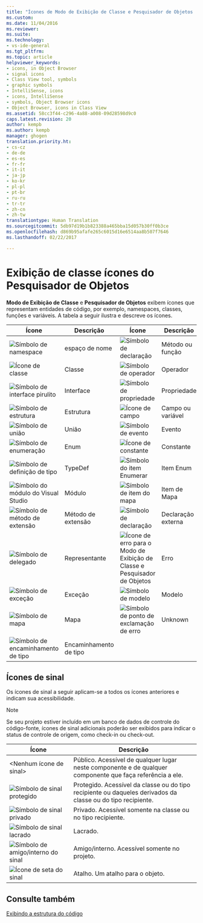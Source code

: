 ```yaml
---
title: "Ícones de Modo de Exibição de Classe e Pesquisador de Objetos | Microsoft Docs"
ms.custom: 
ms.date: 11/04/2016
ms.reviewer: 
ms.suite: 
ms.technology:
- vs-ide-general
ms.tgt_pltfrm: 
ms.topic: article
helpviewer_keywords:
- icons, in Object Browser
- signal icons
- Class View tool, symbols
- graphic symbols
- IntelliSense, icons
- icons, IntelliSense
- symbols, Object Browser icons
- Object Browser, icons in Class View
ms.assetid: 58cc3f44-c296-4a88-a008-09d28598d9c0
caps.latest.revision: 20
author: kempb
ms.author: kempb
manager: ghogen
translation.priority.ht:
- cs-cz
- de-de
- es-es
- fr-fr
- it-it
- ja-jp
- ko-kr
- pl-pl
- pt-br
- ru-ru
- tr-tr
- zh-cn
- zh-tw
translationtype: Human Translation
ms.sourcegitcommit: 5db97d19b1b823388a465bba15d057b30ff0b3ce
ms.openlocfilehash: d869b95afafe265c6015d16e6514aa8b507f7646
ms.lasthandoff: 02/22/2017

---
```

# <a name="class-view-and-object-browser-icons"></a>Exibição de classe ícones do Pesquisador de Objetos
**Modo de Exibição de Classe** e **Pesquisador de Objetos** exibem ícones que representam entidades de código, por exemplo, namespaces, classes, funções e variáveis. A tabela a seguir ilustra e descreve os ícones.  
  
|Ícone|Descrição|Ícone|Descrição|  
|----------|-----------------|----------|-----------------|  
|![Símbolo de namespace](../ide/media/vxnamespace_icon.gif "vxNamespace_Icon")|espaço de nome|![Símbolo de declaração](../ide/media/vxmethod_icon.gif "vxMethod_Icon")|Método ou função|  
|![Ícone de classe](../ide/media/vxclass_icon.gif "vxClass_Icon")|Classe|![Símbolo de operador](../ide/media/vxoperator_icon.gif "vxOperator_Icon")|Operador|  
|![Símbolo de interface pirulito](../ide/media/vxinterface_icon.gif "vxInterface_Icon")|Interface|![Símbolo de propriedade](../ide/media/vxproperty_icon.gif "vxProperty_Icon")|Propriedade|  
|![Símbolo de estrutura](../ide/media/vxstruct_icon.gif "vxStruct_Icon")|Estrutura|![Ícone de campo](../ide/media/vxfield_icon.gif "vxField_Icon")|Campo ou variável|  
|![Símbolo de união](../ide/media/vxunion_icon.gif "vxUnion_Icon")|União|![Símbolo de evento](../ide/media/vxevent_icon.gif "vxEvent_Icon")|Evento|  
|![Símbolo de enumeração](../ide/media/vxenum_icon.gif "vxEnum_Icon")|Enum|![Ícone de constante](../ide/media/vxconstant_icon.gif "vxConstant_Icon")|Constante|  
|![Símbolo de definição de tipo](../ide/media/vxtypedef_icon.gif "vxTypeDef_Icon")|TypeDef|![Símbolo do item Enumerar](../ide/media/vxenumitem_icon.gif "vxEnumItem_Icon")|Item Enum|  
|![Símbolo do módulo do Visual Studio](../ide/media/vxmodule_icon.gif "vxModule_Icon")|Módulo|![Símbolo de item do mapa](../ide/media/vxmapitem_icon.gif "vxMapItem_Icon")|Item de Mapa|  
|![Símbolo de método de extensão](../ide/media/extensionmethod.gif "ExtensionMethod")|Método de extensão|![Símbolo de declaração](../ide/media/vxmethod_icon.gif "vxMethod_Icon")|Declaração externa|  
|![Símbolo de delegado](../ide/media/vxdelegate_icon.gif "vxDelegate_Icon")|Representante|![Ícone de erro para o Modo de Exibição de Classe e Pesquisador de Objetos](../ide/media/erroricon.gif "ErrorIcon")|Erro|  
|![Símbolo de exceção](../ide/media/vxexception_icon.gif "vxException_Icon")|Exceção|![Símbolo de modelo](../ide/media/vxtemplate_icon.gif "vxTemplate_Icon")|Modelo|  
|![Símbolo de mapa](../ide/media/vxmap_icon.gif "vxMap_Icon")|Mapa|![Símbolo de ponto de exclamação de erro](../ide/media/vxerror_icon.gif "vxError_Icon")|Unknown|  
|![Símbolo de encaminhamento de tipo](../ide/media/ob_type_forward.gif "ob_type_forward")|Encaminhamento de tipo|||  
  
## <a name="signal-icons"></a>Ícones de sinal  
 Os ícones de sinal a seguir aplicam-se a todos os ícones anteriores e indicam sua acessibilidade.  
  
> [!NOTE]
>  Se seu projeto estiver incluído em um banco de dados de controle do código-fonte, ícones de sinal adicionais poderão ser exibidos para indicar o status de controle de origem, como check-in ou check-out.  
  
|Ícone|Descrição|  
|----------|-----------------|  
|\<Nenhum ícone de sinal>|Público. Acessível de qualquer lugar neste componente e de qualquer componente que faça referência a ele.|  
|![Símbolo de sinal protegido](../ide/media/vxsignal_icon_key.gif "vxSignal_Icon_Key")|Protegido. Acessível da classe ou do tipo recipiente ou daqueles derivados da classe ou do tipo recipiente.|  
|![Símbolo de sinal privado](../ide/media/vxsignal_icon_lock.gif "vxSignal_Icon_Lock")|Privado. Acessível somente na classe ou no tipo recipiente.|  
|![Símbolo de sinal lacrado](../ide/media/vxsignal_icon_envelope.gif "vxSignal_Icon_Envelope")|Lacrado.|  
|![Símbolo de amigo&#47;interno do sinal](../ide/media/vxsignal_icon_diamond.gif "vxSignal_Icon_Diamond")|Amigo/interno. Acessível somente no projeto.|  
|![Ícone de seta do sinal](../ide/media/vxsignal_icon_arrow.gif "vxSignal_Icon_Arrow")|Atalho. Um atalho para o objeto.|  
  
## <a name="see-also"></a>Consulte também  
 [Exibindo a estrutura do código](../ide/viewing-the-structure-of-code.md)
